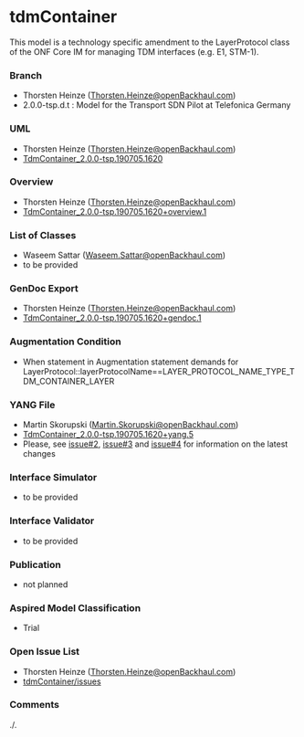 # tdmContainer
This model is a technology specific amendment to the LayerProtocol class of the ONF Core IM for managing TDM interfaces (e.g. E1, STM-1).

### Branch
- Thorsten Heinze (Thorsten.Heinze@openBackhaul.com)
- 2.0.0-tsp.d.t : Model for the Transport SDN Pilot at Telefonica Germany

### UML
- Thorsten Heinze (Thorsten.Heinze@openBackhaul.com)
- [TdmContainer_2.0.0-tsp.190705.1620](./TdmContainer_2.0.0-tsp.190705.1620.zip)

### Overview 
- Thorsten Heinze (Thorsten.Heinze@openBackhaul.com)
- [TdmContainer_2.0.0-tsp.190705.1620+overview.1](./TdmContainer_2.0.0-tsp.190705.1620+overview.1.png)

### List of Classes
- Waseem Sattar (Waseem.Sattar@openBackhaul.com)
- to be provided

### GenDoc Export
- Thorsten Heinze (Thorsten.Heinze@openBackhaul.com)
- [TdmContainer_2.0.0-tsp.190705.1620+gendoc.1](./TdmContainer_2.0.0-tsp.190705.1620+gendoc.1.docx)

### Augmentation Condition
- When statement in Augmentation statement demands for LayerProtocol::layerProtocolName==LAYER_PROTOCOL_NAME_TYPE_TDM_CONTAINER_LAYER

### YANG File
- Martin Skorupski (Martin.Skorupski@openBackhaul.com)
- [TdmContainer_2.0.0-tsp.190705.1620+yang.5](./TdmContainer_2.0.0-tsp.190705.1620+yang.5.zip)
- Please, see [issue#2](../../issues/2), [issue#3](../../issues/3) and [issue#4](../../issues/4) for information on the latest changes

### Interface Simulator
- to be provided

### Interface Validator
- to be provided

### Publication
- not planned

### Aspired Model Classification
- Trial

### Open Issue List
- Thorsten Heinze (Thorsten.Heinze@openBackhaul.com)
- [tdmContainer/issues](../../issues)

### Comments
./.
